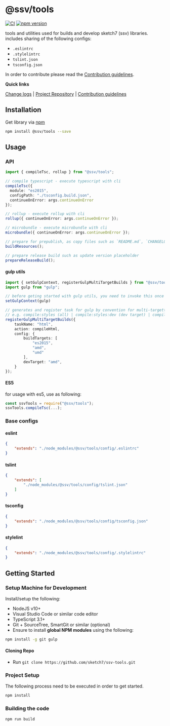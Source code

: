 [projectUri]: https://github.com/sketch7/ssv-tools
[projectGit]: https://github.com/sketch7/ssv-tools.git
[changeLog]: ./CHANGELOG.md

[contribWiki]: ./docs/CONTRIBUTION.md
[releaseWorkflowWiki]: ./docs/RELEASE-WORKFLOW.md

[npm]: https://www.npmjs.com

# @ssv/tools
[![CI](https://github.com/sketch7/ssv-tools/actions/workflows/ci.yml/badge.svg)](https://github.com/sketch7/ssv-tools/actions/workflows/ci.yml)
[![npm version](https://badge.fury.io/js/%40ssv%2Ftools.svg)](https://badge.fury.io/js/%40ssv%2Ftools)

tools and utilities used for builds and develop sketch7 (ssv) libraries.
includes sharing of the following configs:
 - `.eslintrc`
 - `.stylelintrc`
 - `tslint.json`
 - `tsconfig.json`


In order to contribute please read the [Contribution guidelines][contribWiki].

**Quick links**

[Change logs][changeLog] | [Project Repository][projectUri] | [Contribution guidelines][contribWiki]

## Installation

Get library via [npm]
```bash
npm install @ssv/tools --save
```

## Usage

### API

```ts
import { compileTsc, rollup } from "@ssv/tools";

// compile typescript - execute typescript with cli
compileTsc({
  module: "es2015",
  configPath: "./tsconfig.build.json",
  continueOnError: args.continueOnError
});

// rollup - execute rollup with cli
rollup({ continueOnError: args.continueOnError });

// microbundle - execute microbundle with cli
microbundle({ continueOnError: args.continueOnError });

// prepare for prepublish, as copy files such as `README.md`, `CHANGELOG.md`, copy and transform `package.json`
buildResources();

// prepare release build such as update version placeholder
prepareReleaseBuild();
```

#### gulp utils
```ts
import { setGulpContext, registerGulpMultiTargetBuilds } from "@ssv/tools";
import gulp from "gulp";

// before geting started with gulp utils, you need to invoke this once in order to share same instance of gulp.
setGulpContext(gulp)

// generates and register task for gulp by convention for multi-targetting build e.g. amd, umd, es2015 etc...
// e.g. compile:styles (all) | compile:styles:dev (dev target) | compile:styles:TARGET etc... (compile:styles:es2015).
registerGulpMultiTargetBuilds({
    taskName: "html",
    action: compileHtml,
    config: { 
        buildTargets: [
            "es2015",
            "amd",
            "umd"
        ],
	    devTarget: "amd",
    }
});
```


#### ES5
for usage with es5, use as following:

```ts
const ssvTools = require("@ssv/tools");
ssvTools.compileTsc(...);
```

### Base configs

#### eslint
```json
{
    "extends": "./node_modules/@ssv/tools/config/.eslintrc"
}
```

#### tslint
```json
{
    "extends": [
        "./node_modules/@ssv/tools/config/tslint.json"
    ]
}
```

#### tsconfig
```json
{
    "extends": "./node_modules/@ssv/tools/config/tsconfig.json"
}
```

#### stylelint
```json
{
    "extends": "./node_modules/@ssv/tools/config/.stylelintrc"
}
```

## Getting Started

### Setup Machine for Development
Install/setup the following:

- NodeJS v10+
- Visual Studio Code or similar code editor
- TypeScript 3.1+
- Git + SourceTree, SmartGit or similar (optional)
- Ensure to install **global NPM modules** using the following:


```bash
npm install -g git gulp
```


#### Cloning Repo

- Run `git clone https://github.com/sketch7/ssv-tools.git`


### Project Setup
The following process need to be executed in order to get started.

```bash
npm install
```


### Building the code

```bash
npm run build
```